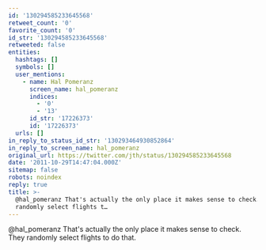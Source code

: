 ```yaml
---
id: '130294585233645568'
retweet_count: '0'
favorite_count: '0'
id_str: '130294585233645568'
retweeted: false
entities:
  hashtags: []
  symbols: []
  user_mentions:
    - name: Hal Pomeranz
      screen_name: hal_pomeranz
      indices:
        - '0'
        - '13'
      id_str: '17226373'
      id: '17226373'
  urls: []
in_reply_to_status_id_str: '130293464930852864'
in_reply_to_screen_name: hal_pomeranz
original_url: https://twitter.com/jth/status/130294585233645568
date: '2011-10-29T14:47:04.000Z'
sitemap: false
robots: noindex
reply: true
title: >-
  @hal_pomeranz That's actually the only place it makes sense to check. They
  randomly select flights t…
---
```


@hal_pomeranz That's actually the only place it makes sense to check. They randomly select flights to do that.